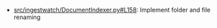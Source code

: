 - [src/ingestwatch/DocumentIndexer.py#L158](src/ingestwatch/DocumentIndexer.py#L158): Implement folder and file renaming
